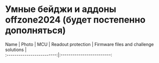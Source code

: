 # Умные бейджи и аддоны offzone2024 (будет постепенно дополняться)

Name | Photo | MCU | Readout protection | Firmware files and challenge solutions |  
:-------------------------:|:-------------------------:
